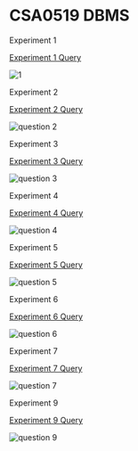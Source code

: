 # CSA0519 DBMS
Experiment 1

[Experiment 1 Query](https://github.com/Sarabeshwaran/CSA0519/blob/main/Experiment%201)

![1](https://user-images.githubusercontent.com/113020922/191171013-481f23d2-b676-40d4-978d-69a38ff22932.JPG)

Experiment 2 

[Experiment 2 Query](https://github.com/Sarabeshwaran/CSA0519/blob/main/Experiment%202)

![question 2](https://user-images.githubusercontent.com/113020922/191171342-60d58ae2-c59a-46dc-8d8f-c653167d6096.JPG)

Experiment 3 

[Experiment 3 Query](https://github.com/Sarabeshwaran/CSA0519/blob/main/Experiment%203)

![question 3](https://user-images.githubusercontent.com/113020922/191171593-8c69706b-ba5f-4bc8-95e9-9f707d03273d.JPG)

Experiment 4 

[Experiment 4 Query](https://github.com/Sarabeshwaran/CSA0519/blob/main/Experiment%204)

![question 4](https://user-images.githubusercontent.com/113020922/191171811-f9ff215d-e66f-4dbf-992e-66d2d2ee3a6c.JPG)

Experiment 5 

[Experiment 5 Query](https://github.com/Sarabeshwaran/CSA0519/blob/main/Experiment%205)

![question 5](https://user-images.githubusercontent.com/113020922/191172163-02c2b789-597c-49e4-b662-358bd86a167b.JPG)

Experiment 6 

[Experiment 6 Query](https://github.com/Sarabeshwaran/CSA0519/blob/main/Experiment%206)

![question 6](https://user-images.githubusercontent.com/113020922/191196950-6fac4831-80b6-4782-989d-39425bdbea2c.JPG)

Experiment 7 

[Experiment 7 Query](https://github.com/Sarabeshwaran/CSA0519/blob/main/Experiment%207)

![question 7](https://user-images.githubusercontent.com/113020922/191197567-9651021a-deb4-4973-9a5b-bd03a8790299.JPG)

Experiment 9

[Experiment 9 Query](https://github.com/Sarabeshwaran/CSA0519/blob/main/Experiment%209)

![question 9](https://user-images.githubusercontent.com/113020922/191210027-578c907e-75f8-4f7f-b3df-cace917ca988.JPG)
